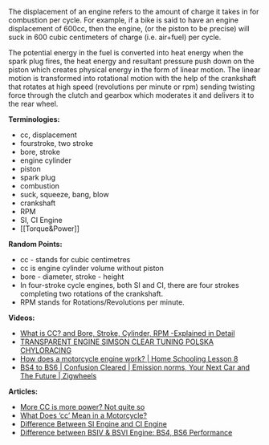 The displacement of an engine refers to the amount of charge it takes in for combustion per cycle. For example, if a bike is said to have an engine displacement of 600cc, then the engine, (or the piston to be precise) will suck in 600 cubic centimeters of charge (i.e. air+fuel) per cycle.

The potential energy in the fuel is converted into heat energy when the spark plug fires, the heat energy and resultant pressure push down on the piston which creates physical energy in the form of linear motion. The linear motion is transformed into rotational motion with the help of the crankshaft that rotates at high speed (revolutions per minute or rpm) sending twisting force through the clutch and gearbox which moderates it and delivers it to the rear wheel.

**Terminologies:**
- cc, displacement
- fourstroke, two stroke
- bore, stroke
- engine cylinder
- piston
- spark plug
- combustion
- suck, squeeze, bang, blow
- crankshaft
- RPM
- SI, CI Engine
- [[Torque&Power]]

**Random Points:**
- cc - stands for cubic centimetres
- cc is engine cylinder volume without piston
- bore - diameter, stroke - height
- In four-stroke cycle engines, both SI and CI, there are four strokes completing two rotations of the crankshaft.
- RPM stands for Rotations/Revolutions per minute.

**Videos:**
- [What is CC? and Bore, Stroke, Cylinder, RPM -Explained in Detail](https://youtu.be/sRXD7-mylN4)
- [TRANSPARENT ENGINE SIMSON CLEAR TUNING POLSKA CHYLORACING](https://youtu.be/Bi3dGI5cLu4)
- [How does a motorcycle engine work? | Home Schooling Lesson 8](https://youtu.be/m85GiaJnMNg)
- [BS4 to BS6 | Confusion Cleared | Emission norms, Your Next Car and The Future | Zigwheels](https://youtu.be/v31NnBdY1X8)

**Articles:**
- [More CC is more power? Not quite so](http://bikeindia.in/more-cc-is-more-power-not-quite-so/)
- [What Does ‘cc’ Mean in a Motorcycle?](https://www.cardosystems.com/blog/what-does-cc-mean-in-a-motorcycle/)
- [Difference Between SI Engine and CI Engine](https://www.mechanicalbooster.com/2017/03/difference-between-si-engine-and-ci-engine.html)
- [Difference between BSIV & BSVI Engine: BS4, BS6 Performance](https://www.acko.com/auto/difference-between-bsiv-bsvi-engine-bs4-bs6-performance/)